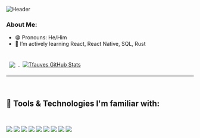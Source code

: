 <!-- **Tfauves/Tfauves** is a ✨ _special_ ✨ repository because its `README.md` (this file) appears on your GitHub profile. -->

![Header](https://github.com/Tfauves/Tfauves/blob/main/Add%20a%20heading.gif "Header")

### About Me:
- 😁 Pronouns: He/Him
- 🌱 I’m actively learning React, React Native, SQL, Rust
<br>
<a href="https://github.com/Tfauves">
  <img align="center" style="margin:0.5rem" src="https://github-readme-stats.vercel.app/api/top-langs/?username=Tfauves&theme=dracula&hide=css,html" />
</a>

<a href="https://github.com/Tfauves">
  <img align="center" style="margin:0.5rem" src="https://github-readme-stats.vercel.app/api/?username=Tfauves&show_icons=true&line_height=27&count_private=true&theme=dracula" alt="Tfauves GitHub Stats" />
</a>

---
<br>

🧰 Tools & Technologies I'm familiar with:
---

<br>

 ![](https://img.shields.io/badge/Editor-IntelliJ_IDEA-informational?style=flat&logo=intellijidea&logoColor=white&color=informational) 
 ![](https://img.shields.io/badge/Editor-Visual_Studio_Code-informational?style=flat&logo=visualstudiocode&logoColor=white&color=informational)  ![](https://img.shields.io/badge/Code-Java-informational?style=flat&logo=java&logoColor=white&color=informational) 
 ![](https://img.shields.io/badge/Code-React-informational?style=flat&logo=react&logoColor=white&color=informational) 
 ![](https://img.shields.io/badge/Code-JavaScript-informational?style=flat&logo=javascript&logoColor=white&color=informational) 
 ![](https://img.shields.io/badge/Code-MySQL-informational?style=flat&logo=mysql&logoColor=white&color=informational) 
 ![](https://img.shields.io/badge/Code-Spring_Boot-informational?style=flat&logo=springboot&logoColor=white&color=informational) 
 ![](https://img.shields.io/badge/Auth-Spring_Security-informational?style=flat&logo=springsecurity&logoColor=white&color=informational) 
 ![](https://img.shields.io/badge/Containerization-Red_Hat_Open_Shift-informational?style=flat&logo=redhatopenshift&logoColor=white&color=informational)

<!-- pinned repos -->
<!-- <br>
<a href="https://github.com/Tfauves/DogPro">
  <img align="center" style="margin:1rem 0.5rem" src="https://github-readme-stats.vercel.app/api/pin/?username=Tfauves&repo=DogPro&theme=dracula" />
</a>

<a href="https://github.com/Tfauves/Rummy">
  <img align="center" style="margin:0.5rem" src="https://github-readme-stats.vercel.app/api/pin/?username=Tfauves&repo=Rummy&theme=dracula" />
</a>

<a href="https://github.com/Tfauves/spring_security">
  <img align="center" style="margin:0.5rem" src="https://github-readme-stats.vercel.app/api/pin/?username=Tfauves&repo=spring_security&theme=dracula" />
</a>

<a href="https://github.com/Tfauves/BlackJackGame/tree/main">
  <img align="center" style="margin:0.5rem" src="https://github-readme-stats.vercel.app/api/pin/?username=Tfauves&repo=BlackJackGame&theme=dracula" />
</a> -->


<br>

<!-- git stats -->





